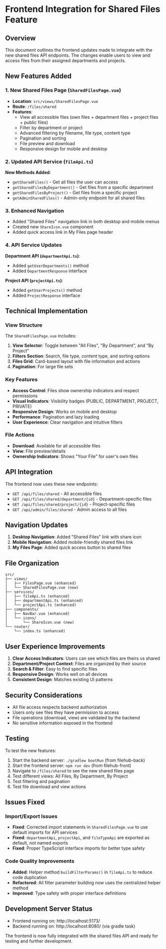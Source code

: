 # Frontend Integration for Shared Files Feature

## Overview
This document outlines the frontend updates made to integrate with the new shared files API endpoints. The changes enable users to view and access files from their assigned departments and projects.

## New Features Added

### 1. New Shared Files Page (`SharedFilesPage.vue`)
- **Location**: `src/views/SharedFilesPage.vue`
- **Route**: `/files/shared`
- **Features**:
  - View all accessible files (own files + department files + project files + public files)
  - Filter by department or project
  - Advanced filtering by filename, file type, content type
  - Pagination and sorting
  - File preview and download
  - Responsive design for mobile and desktop

### 2. Updated API Service (`fileApi.ts`)
**New Methods Added**:
- `getSharedFiles()` - Get all files the user can access
- `getSharedFilesByDepartment()` - Get files from a specific department
- `getSharedFilesByProject()` - Get files from a specific project
- `getAdminSharedFiles()` - Admin-only endpoint for all shared files

### 3. Enhanced Navigation
- Added "Shared Files" navigation link in both desktop and mobile menus
- Created new `ShareIcon.vue` component
- Added quick access link in My Files page header

### 4. API Service Updates
**Department API (`departmentApi.ts`)**:
- Added `getUserDepartments()` method
- Added `DepartmentResponse` interface

**Project API (`projectApi.ts`)**:
- Added `getUserProjects()` method
- Added `ProjectResponse` interface

## Technical Implementation

### View Structure
The `SharedFilesPage.vue` includes:
1. **View Selector**: Toggle between "All Files", "By Department", and "By Project"
2. **Filters Section**: Search, file type, content type, and sorting options
3. **Files Grid**: Card-based layout with file information and actions
4. **Pagination**: For large file sets

### Key Features
- **Access Control**: Files show ownership indicators and respect permissions
- **Visual Indicators**: Visibility badges (PUBLIC, DEPARTMENT, PROJECT, PRIVATE)
- **Responsive Design**: Works on mobile and desktop
- **Performance**: Pagination and lazy loading
- **User Experience**: Clear navigation and intuitive filters

### File Actions
- **Download**: Available for all accessible files
- **View**: File preview/details
- **Ownership Indicators**: Shows "Your File" for user's own files

## API Integration
The frontend now uses these new endpoints:
- `GET /api/files/shared` - All accessible files
- `GET /api/files/shared/department/{id}` - Department-specific files
- `GET /api/files/shared/project/{id}` - Project-specific files
- `GET /api/admin/files/shared` - Admin access to all files

## Navigation Updates
1. **Desktop Navigation**: Added "Shared Files" link with share icon
2. **Mobile Navigation**: Added mobile-friendly shared files link
3. **My Files Page**: Added quick access button to shared files

## File Organization
```
src/
├── views/
│   ├── FilesPage.vue (enhanced)
│   └── SharedFilesPage.vue (new)
├── services/
│   ├── fileApi.ts (enhanced)
│   ├── departmentApi.ts (enhanced)
│   └── projectApi.ts (enhanced)
├── components/
│   ├── NavBar.vue (enhanced)
│   └── icons/
│       └── ShareIcon.vue (new)
└── router/
    └── index.ts (enhanced)
```

## User Experience Improvements
1. **Clear Access Indicators**: Users can see which files are theirs vs shared
2. **Department/Project Context**: Files are organized by their source
3. **Search & Filter**: Easy to find specific files
4. **Responsive Design**: Works well on all devices
5. **Consistent Design**: Matches existing UI patterns

## Security Considerations
- All file access respects backend authorization
- Users only see files they have permission to access
- File operations (download, view) are validated by the backend
- No sensitive information exposed in the frontend

## Testing
To test the new features:
1. Start the backend server: `./gradlew bootRun` (from filehub-back)
2. Start the frontend server: `npm run dev` (from filehub-front)
3. Navigate to `/files/shared` to see the new shared files page
4. Test different views: All Files, By Department, By Project
5. Test filtering and pagination
6. Test file download and view actions

## Issues Fixed

### Import/Export Issues
- **Fixed**: Corrected import statements in `SharedFilesPage.vue` to use default imports for API services
- **Fixed**: `departmentApi`, `projectApi`, and `fileTypeApi` are exported as default, not named exports
- **Fixed**: Proper TypeScript interface imports for better type safety

### Code Quality Improvements
- **Added**: Helper method `buildFilterParams()` in `fileApi.ts` to reduce code duplication
- **Refactored**: All filter parameter building now uses the centralized helper method
- **Improved**: Type safety with proper interface definitions

## Development Server Status
- Frontend running on: http://localhost:5173/
- Backend running on: http://localhost:8080/ (via gradle task)

The frontend is now fully integrated with the shared files API and ready for testing and further development.
